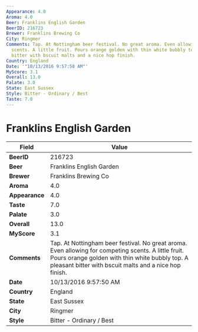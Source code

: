 ```yaml
---
Appearance: 4.0
Aroma: 4.0
Beer: Franklins English Garden
BeerID: 216723
Brewer: Franklins Brewing Co
City: Ringmer
Comments: Tap. At Nottingham beer festival. No great aroma. Even allowing for competing
  scents. A little fruit. Pours orange golden with thin white bubbly top. A pleasant
  bitter with bscuit malts and a nice hop finish.
Country: England
Date: '"10/13/2016 9:57:50 AM"'
MyScore: 3.1
Overall: 13.0
Palate: 3.0
State: East Sussex
Style: Bitter - Ordinary / Best
Taste: 7.0
---
```


# Franklins English Garden

| Field         | Value |
|---------------|-------|
| **BeerID** | 216723 |
| **Beer** | Franklins English Garden |
| **Brewer** | Franklins Brewing Co |
| **Aroma** | 4.0 |
| **Appearance** | 4.0 |
| **Taste** | 7.0 |
| **Palate** | 3.0 |
| **Overall** | 13.0 |
| **MyScore** | 3.1 |
| **Comments** | Tap. At Nottingham beer festival. No great aroma. Even allowing for competing scents. A little fruit. Pours orange golden with thin white bubbly top. A pleasant bitter with bscuit malts and a nice hop finish. |
| **Date** | 10/13/2016 9:57:50 AM |
| **Country** | England |
| **State** | East Sussex |
| **City** | Ringmer |
| **Style** | Bitter - Ordinary / Best |
